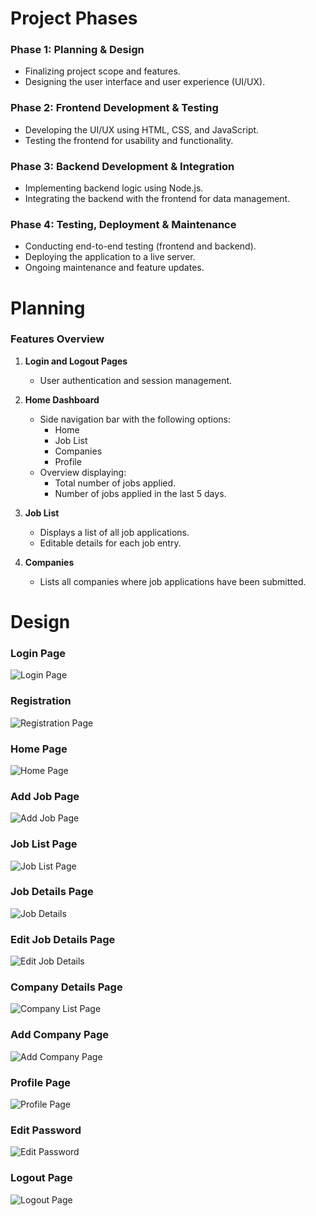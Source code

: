 # Project Phases

### Phase 1: Planning & Design
- Finalizing project scope and features.
- Designing the user interface and user experience (UI/UX).

### Phase 2: Frontend Development & Testing
- Developing the UI/UX using HTML, CSS, and JavaScript.
- Testing the frontend for usability and functionality.

### Phase 3: Backend Development & Integration
- Implementing backend logic using Node.js.
- Integrating the backend with the frontend for data management.

### Phase 4: Testing, Deployment & Maintenance
- Conducting end-to-end testing (frontend and backend).
- Deploying the application to a live server.
- Ongoing maintenance and feature updates.

# Planning

### Features Overview
1. **Login and Logout Pages**
   - User authentication and session management.

2. **Home Dashboard**
   - Side navigation bar with the following options:
     - Home
     - Job List
     - Companies
     - Profile
   - Overview displaying:
     - Total number of jobs applied.
     - Number of jobs applied in the last 5 days.

3. **Job List**
   - Displays a list of all job applications.
   - Editable details for each job entry.

4. **Companies**
   - Lists all companies where job applications have been submitted.

# Design
### Login Page
![Login Page](https://github.com/user-attachments/assets/1fc51a65-118a-47f3-bed7-0988ddcc0768)

### Registration
![Registration Page](https://github.com/user-attachments/assets/de5dca15-7312-45e1-b1f5-8707c9a82f57)

### Home Page
![Home Page](https://github.com/user-attachments/assets/6ef252be-b9de-4a5a-bd51-fc76cc196a3d)

### Add Job Page
![Add Job Page](https://github.com/user-attachments/assets/1650d4e4-64e2-465a-abf4-863751e465a7)

### Job List Page
![Job List Page](https://github.com/user-attachments/assets/8c53b03f-20a0-43ff-b0b8-604fd58ca20f)

### Job Details Page
![Job Details](https://github.com/user-attachments/assets/9a523adb-e14b-4913-9542-3405336ce6b4)

### Edit Job Details Page
![Edit Job Details](https://github.com/user-attachments/assets/7e252f3b-15c6-47a8-a724-699c26f1a07c)

### Company Details Page
![Company List Page](https://github.com/user-attachments/assets/d2a0a989-f17c-4fa6-a5dd-a8284d92a946)

### Add Company Page
![Add Company Page](https://github.com/user-attachments/assets/5f666d6d-25b9-4088-be37-a991e3435b41)

### Profile Page
![Profile Page](https://github.com/user-attachments/assets/1f92b3f4-81ae-44a3-b41f-6e3b8cf809d9)

### Edit Password
![Edit Password](https://github.com/user-attachments/assets/8c1f27d0-5283-4da4-989d-b24bf7185a42)

### Logout Page
![Logout Page](https://github.com/user-attachments/assets/07597f18-6098-4f07-9b32-e84033fca8ca)
